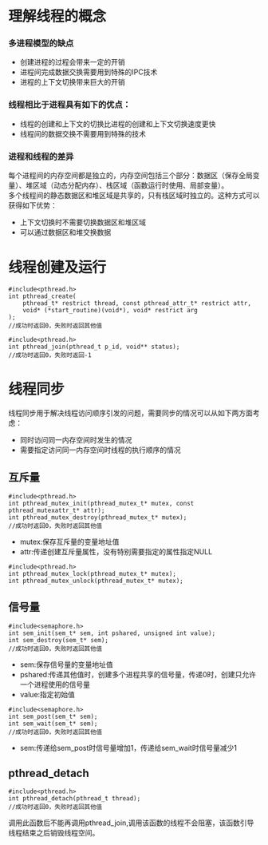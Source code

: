 # 理解线程的概念
### 多进程模型的缺点
- 创建进程的过程会带来一定的开销
- 进程间完成数据交换需要用到特殊的IPC技术
- 进程的上下文切换带来巨大的开销
### 线程相比于进程具有如下的优点：
- 线程的创建和上下文的切换比进程的创建和上下文切换速度更快
- 线程间的数据交换不需要用到特殊的技术
### 进程和线程的差异
每个进程间的内存空间都是独立的，内存空间包括三个部分：数据区（保存全局变量）、堆区域（动态分配内存）、栈区域（函数运行时使用、局部变量）。<br>
多个线程间的静态数据区和堆区域是共享的，只有栈区域时独立的。这种方式可以获得如下优势：
- 上下文切换时不需要切换数据区和堆区域
- 可以通过数据区和堆交换数据
# 线程创建及运行
```
#include<pthread.h>
int pthread_create(
    pthread_t* restrict thread, const pthread_attr_t* restrict attr, 
    void* (*start_routine)(void*), void* restrict arg
);
//成功时返回0，失败时返回其他值
```
```
#include<pthread.h>
int pthread_join(pthread_t p_id, void** status);
//成功时返回0，失败时返回-1
```
# 线程同步
线程同步用于解决线程访问顺序引发的问题，需要同步的情况可以从如下两方面考虑：
- 同时访问同一内存空间时发生的情况
- 需要指定访问同一内存空间时线程的执行顺序的情况
## 互斥量
```
#include<pthread.h>
int pthread_mutex_init(pthread_mutex_t* mutex, const pthread_mutexattr_t* attr);
int pthread_mutex_destroy(pthread_mutex_t* mutex);
//成功时返回0，失败时返回其他值
```
- mutex:保存互斥量的变量地址值
- attr:传递创建互斥量属性，没有特别需要指定的属性指定NULL
```
#include<pthread.h>
int pthread_mutex_lock(pthread_mutex_t* mutex);
int pthread_mutex_unlock(pthread_mutex_t* mutex);
```
## 信号量
```
#include<semaphore.h>
int sem_init(sem_t* sem, int pshared, unsigned int value);
int sem_destroy(sem_t* sem);
//成功时返回0，失败时返回其他值
```
- sem:保存信号量的变量地址值
- pshared:传递其他值时，创建多个进程共享的信号量，传递0时，创建只允许一个进程使用的信号量
- value:指定初始值

```
#include<semaphore.h>
int sem_post(sem_t* sem);
int sem_wait(sem_t* sem);
//成功时返回0，失败时返回其他值
```
- sem:传递给sem_post时信号量增加1，传递给sem_wait时信号量减少1

## pthread_detach
```
#include<pthread.h>
int pthread_detach(pthread_t thread);
//成功时返回0，失败时返回其他值
```
调用此函数后不能再调用pthread_join,调用该函数的线程不会阻塞，该函数引导线程结束之后销毁线程空间。